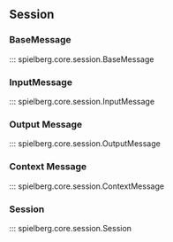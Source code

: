 ## Session


### BaseMessage

::: spielberg.core.session.BaseMessage

### InputMessage

::: spielberg.core.session.InputMessage

### Output Message

::: spielberg.core.session.OutputMessage

### Context Message

::: spielberg.core.session.ContextMessage

### Session

::: spielberg.core.session.Session
